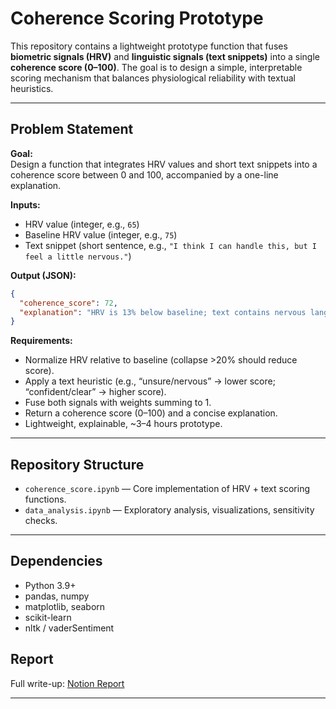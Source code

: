 # Coherence Scoring Prototype

This repository contains a lightweight prototype function that fuses **biometric signals (HRV)** and **linguistic signals (text snippets)** into a single **coherence score (0–100)**. The goal is to design a simple, interpretable scoring mechanism that balances physiological reliability with textual heuristics.

---

## Problem Statement

**Goal:**  
Design a function that integrates HRV values and short text snippets into a coherence score between 0 and 100, accompanied by a one-line explanation.

**Inputs:**  
- HRV value (integer, e.g., `65`)  
- Baseline HRV value (integer, e.g., `75`)  
- Text snippet (short sentence, e.g., `"I think I can handle this, but I feel a little nervous."`)  

**Output (JSON):**
```json
{
  "coherence_score": 72,
  "explanation": "HRV is 13% below baseline; text contains nervous language → moderate coherence."
}
```

**Requirements:**  
- Normalize HRV relative to baseline (collapse >20% should reduce score).  
- Apply a text heuristic (e.g., “unsure/nervous” → lower score; “confident/clear” → higher score).  
- Fuse both signals with weights summing to 1.  
- Return a coherence score (0–100) and a concise explanation.  
- Lightweight, explainable, ~3–4 hours prototype.  

---

## Repository Structure
- `coherence_score.ipynb` — Core implementation of HRV + text scoring functions.  
- `data_analysis.ipynb` — Exploratory analysis, visualizations, sensitivity checks.  

---

## Dependencies
- Python 3.9+  
- pandas, numpy  
- matplotlib, seaborn  
- scikit-learn  
- nltk / vaderSentiment 

## Report
Full write-up: [Notion Report](https://www.notion.so/Trial-Task-Report-Coherence-Scoring-Prototype-23f252ec466e8026b7b6dbe1e8101a2a)

---
